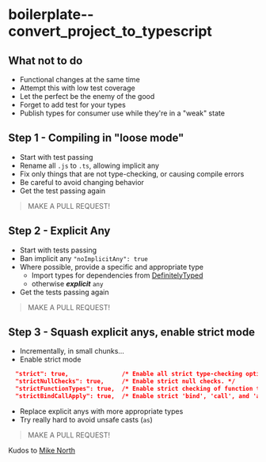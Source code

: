 # boilerplate--convert_project_to_typescript

## What not to do

- Functional changes at the same time
- Attempt this with low test coverage
- Let the perfect be the enemy of the good
- Forget to add test for your types
- Publish types for consumer use while they're in a "weak" state

## Step 1 - Compiling in "loose mode"

- Start with test passing
- Rename all `.js` to `.ts`, allowing implicit any
- Fix only things that are not type-checking, or causing compile errors
- Be careful to avoid changing behavior
- Get the test passing again

> MAKE A PULL REQUEST!

## Step 2 - Explicit Any

- Start with tests passing
- Ban implicit any `"noImplicitAny": true`
- Where possible, provide a specific and appropriate type
  - Import types for dependencies from [DefinitelyTyped](http://definitelytyped.org/)
  - otherwise **_explicit_** `any`
- Get the tests passing again

> MAKE A PULL REQUEST!

## Step 3 - Squash explicit anys, enable strict mode

- Incrementally, in small chunks...
- Enable strict mode

```json
  "strict": true,               /* Enable all strict type-checking options. */
  "strictNullChecks": true,     /* Enable strict null checks. */
  "strictFunctionTypes": true,  /* Enable strict checking of function types. */
  "strictBindCallApply": true,  /* Enable strict 'bind', 'call', and 'apply' methods on functions. */
```

- Replace explicit anys with more appropriate types
- Try really hard to avoid unsafe casts (`as`)

> MAKE A PULL REQUEST!

Kudos to [Mike North](https://github.com/mike-north)
